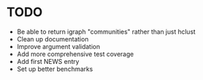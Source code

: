# TODO

- Be able to return igraph "communities" rather than just hclust
- Clean up documentation
- Improve argument validation
- Add more comprehensive test coverage
- Add first NEWS entry
- Set up better benchmarks
